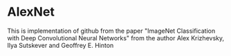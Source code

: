 # AlexNet
This is implementation of github from the paper "ImageNet Classification with Deep Convolutional
Neural Networks" from the author Alex Krizhevsky, Ilya Sutskever and Geoffrey E. Hinton
